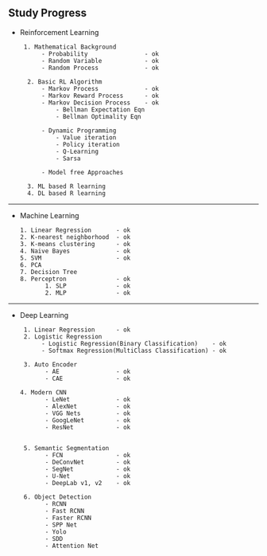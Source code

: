 ## Study Progress

- Reinforcement Learning

       1. Mathematical Background 
            - Probability                - ok
            - Random Variable            - ok
            - Random Process             - ok

        2. Basic RL Algorithm
            - Markov Process             - ok             
            - Markov Reward Process      - ok
            - Markov Decision Process    - ok 
                - Bellman Expectation Eqn 
                - Bellman Optimality Eqn  

            - Dynamic Programming
                - Value iteration
                - Policy iteration
                - Q-Learning
                - Sarsa

            - Model free Approaches

        3. ML based R learning
        4. DL based R learning

---

- Machine Learning

      1. Linear Regression       - ok
      2. K-nearest neighborhood  - ok
      3. K-means clustering      - ok      
      4. Naive Bayes             - ok      
      5. SVM                     - ok
      6. PCA
      7. Decision Tree
      8. Perceptron              - ok      
             1. SLP              - ok
             2. MLP              - ok

---

- Deep Learning 

       1. Linear Regression      - ok    
       2. Logistic Regression            
            - Logistic Regression(Binary Classification)    - ok
            - Softmax Regression(MultiClass Classification) - ok
           
       3. Auto Encoder            
             - AE                - ok
             - CAE               - ok

      4. Modern CNN
             - LeNet             - ok
             - AlexNet           - ok
             - VGG Nets          - ok
             - GoogLeNet         - ok
             - ResNet            - ok


       5. Semantic Segmentation
             - FCN               - ok
             - DeConvNet         - ok
             - SegNet            - ok     
             - U-Net             - ok
             - DeepLab v1, v2    - ok

       6. Object Detection
             - RCNN
             - Fast RCNN
             - Faster RCNN
             - SPP Net
             - Yolo
             - SDD
             - Attention Net

      


